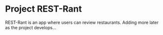 # Project REST-Rant

REST-Rant is an app where users can review restaurants.
Adding more later as the project develops...